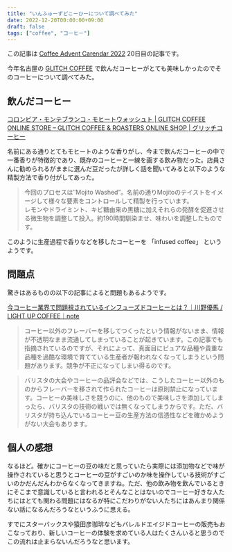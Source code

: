 ```yaml
---
title: "いんふゅーずどこーひーについて調べてみた"
date: 2022-12-20T00:00:00+09:00
draft: false
tags: ["coffee", "コーヒー"]
---
```


この記事は [Coffee Advent Carendar 2022](https://adventar.org/calendars/7639)
20日目の記事です。

今年名古屋の [GLITCH COFFEE](https://glitchcoffee.com/)
で飲んだコーヒーがとても美味しかったのでそのコーヒーについて調べてみた。

## 飲んだコーヒー

[コロンビア・モンテブランコ・モヒートウォッシュト | GLITCH COFFEE ONLINE STORE – GLITCH COFFEE & ROASTERS ONLINE SHOP | グリッチコーヒー](https://shop.glitchcoffee.com/collections/single-origin-coffee-beans/products/new-colombia-monteblanco-mojito-wased-150g)

名前にある通りとてもモヒートのような香りがし、今まで飲んだコーヒーの中で一番香りが特徴的であり、既存のコーヒーと一線を画する飲み物だった。店員さんに勧められるがままに選んだ豆だったが詳しく話を聞いてみると以下のような精製方法で香り付がしてあった。

> 今回のプロセスは″Mojito Washed”。名前の通りMojitoのテイストをイメージして様々な要素をコントロールして精製を行っています。\
> レモンやドライミント、キビ糖由来の黒糖に加えそれらの発酵を促進させる微生物を調整して投入。約190時間馴染ませ、味わいを調整したものです。

このように生産過程で香りなどを移したコーヒーを 「infused coffee」 というようです。

## 問題点

驚きはあるものの以下の記事によると問題もあるようです。

[今コーヒー業界で問題視されているインフューズドコーヒーとは？｜川野優馬 / LIGHT UP COFFEE｜note](https://note.com/yuma_lightup/n/nb9d0cce26dc4)

> コーヒー以外のフレーバーを移してつくったという情報がないまま、情報が不透明なまま流通してしまっていることが起きています。この記事でも指摘されているのですが、それによって、真面目にピュアな品種や貴重な品種を過酷な環境で育てている生産者が報われなくなってしまうという問題があります。競争が不正になってしまい得るのです。

> バリスタの大会やコーヒーの品評会などでは、こうしたコーヒー以外のものからフレーバーを移されて作られたコーヒーは原則禁止になっています。コーヒーの美味しさを競うのに、他のもので美味しさを添加してしまったら、バリスタの技術の戦いでは無くなってしまうからです。ただ、バリスタが持ち込んでいるコーヒー豆の生産方法の信憑性などを確かめようがない大会もあります。

## 個人の感想

なるほど。確かにコーヒーの豆の味だと思っていたら実際には添加物などで味が操作されていると思うとコーヒーの豆がすごいのか味を操作している技術がすごいのかだんだんわからなくなってきますね。ただ、他の飲み物を飲んでいるときにそこまで意識していると言われるとそんなことはないのでコーヒー好きな人たちにはとても関わる問題にはなるが特にこだわりがない人たちにはあんまり関係ない話になるんだろうなというふうに思える。

すでにスターバックスや猿田彦珈琲などもバレルドエイジドコーヒーの販売もおこなっており、新しいコーヒーの体験を求めている人はたくさんいると思うのでこの流れは止まらないんだろうなと思います。
